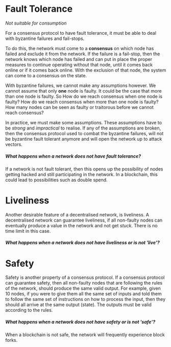 # Fault Tolerance

_Not suitable for consumption_

For a consensus protocol to have fault tolerance, it must be able to deal with byzantine failures and fail-stops.

To do this, the network must come to a **consensus** on which node has failed and exclude it from the network. If the failure is a fail-stop, then the network knows which node has failed and can put in place the proper measures to continue operating without that node, until it comes back online or if it comes back online. With the exclusion of that node, the system can come to a consensus on the state.

With byzantine failures, we cannot make any assumptions however. We cannot assume that only **one** node is faulty. It could be the case that more than one node is faulty. So How do we reach consensus when one node is faulty? How do we reach consensus when more than one node is faulty? How many nodes can be seen as faulty or traitorous before we cannot reach consensus?

In practice, we must make some assumptions. These assumptions have to be _strong_ and _impractical_ to realise. If any of the assumptions are broken, then the consensus protocol used to combat the byzantine failures, will not be byzantine fault tolerant anymore and will open the network up to attack vectors.

##### What happens when a network does not have fault tolerance?

If a network is not fault tolerant, then this opens up the possibility of nodes getting hacked and still participating in the network. In a blockchain, this could lead to possibilities such as double spend.

# Liveliness

Another desirable feature of a decentralised network, is liveliness. A decentralised network can guarantee liveliness, if all non-faulty nodes can eventually produce a value in the network and not get _stuck_. There is no time limit in this case.

##### What happens when a network does not have liveliness or is not 'live'?

# Safety

Safety is another property of a consensus protocol. If a consensus protocol can guarantee safety, then all non-faulty nodes that are following the rules of the network, should produce the same valid output. For example, given 10 nodes, if you were to give them all the same set of inputs and told them to follow the same set of instructions on how to process the input, then they should all arrive at the same output \(state\). The outputs must be valid according to the rules.

##### What happens when a network does not have safety or is not 'safe'?

When a blockchain is not safe, the network will frequently experience block forks.

